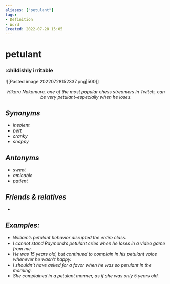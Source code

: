 ```yaml
---
aliases: ["petulant"]
tags:
- Definition 
- Word
Created: 2022-07-28 15:05  
---
```

# petulant
### :childishly irritable

<span class='centerImg'> ![[Pasted image 20220728152337.png|500]] </span>
<center> <i>Hikaru Nakamura, one of the most popular chess streamers in Twitch, can be very petulant–especially when he loses.<i></center>


## Synonyms 
- insolent 
- pert 
- cranky 
- snappy 

## Antonyms 
- sweet 
- amicable 
- patient 

## Friends & relatives
- 

## Examples: 
- William’s petulant behavior disrupted the entire class. 
- I cannot stand Raymond’s petulant cries when he loses in a video game from me. 
- He was 15 years old, but continued to complain in his petulant voice whenever he wasn’t happy. 
- I shouldn’t have asked for a favor when he was so petulant in the morning. 
- She complained in a petulant manner, as if she was only 5 years old.